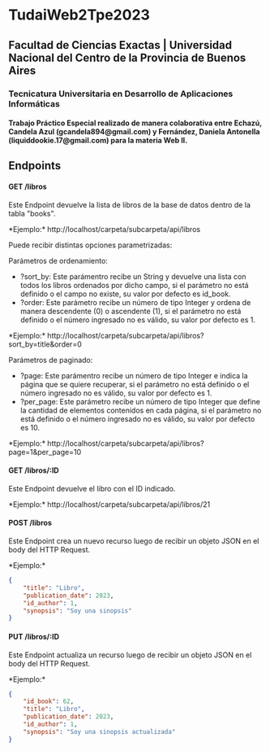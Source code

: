 <h1>TudaiWeb2Tpe2023</h1>

<h2>Facultad de Ciencias Exactas | Universidad Nacional del Centro de la Provincia de Buenos Aires</h2>

<h3>Tecnicatura Universitaria en Desarrollo de Aplicaciones Informáticas</h3>

<h4>Trabajo Práctico Especial realizado de manera colaborativa entre Echazú, Candela Azul (gcandela894@gmail.com) y Fernández, Daniela Antonella (liquiddookie.17@gmail.com) para la materia Web II.</h4>

<h2>Endpoints</h4>

<h4>GET /libros</h4>
<p>Este Endpoint devuelve la lista de libros de la base de datos dentro de la tabla "books".</p>

<p>*Ejemplo:* http://localhost/carpeta/subcarpeta/api/libros</p>

<p>Puede recibir distintas opciones parametrizadas:</p>

<p>Parámetros de ordenamiento:</p>
<ul>
  <li>?sort_by: Este parámentro recibe un String y devuelve una lista con todos los libros ordenados por dicho campo, si el parámetro no está definido o el campo no existe, su valor por defecto es id_book.</li>
  <li>?order: Este parámetro recibe un número de tipo Integer y ordena de manera descendente (0) o ascendente (1), si el parámetro no está definido o el número ingresado no es válido, su valor por defecto es 1.</li>
</ul>

<p>*Ejemplo:* http://localhost/carpeta/subcarpeta/api/libros?sort_by=title&order=0</p>

<p>Parámetros de paginado:</p>
<ul>
  <li>?page: Este parámentro recibe un número de tipo Integer e indica la página que se quiere recuperar, si el parámetro no está definido o el número ingresado no es válido, su valor por defecto es 1.</li>
  <li>?per_page: Este parámetro recibe un número de tipo Integer que define la cantidad de elementos contenidos en cada página, si el parámetro no está definido o el número ingresado no es válido, su valor por defecto es 10.
</ul>

<p>*Ejemplo:* http://localhost/carpeta/subcarpeta/api/libros?page=1&per_page=10</p>

<h4>GET /libros/:ID</h4>
<p>Este Endpoint devuelve el libro con el ID indicado.</p>

<p>*Ejemplo:* http://localhost/carpeta/subcarpeta/api/libros/21</p>

<h4>POST /libros</h4>
<p>Este Endpoint crea un nuevo recurso luego de recibir un objeto JSON en el body del HTTP Request.</p>

<p>*Ejemplo:*</p>

```json
{
    "title": "Libro",
    "publication_date": 2023,
    "id_author": 1,
    "synopsis": "Soy una sinopsis"
}
```

<h4>PUT /libros/:ID</h4>
<p>Este Endpoint actualiza un recurso luego de recibir un objeto JSON en el body del HTTP Request.</p>

<p>*Ejemplo:*</p>

```json
{
    "id_book": 62,
    "title": "Libro",
    "publication_date": 2023,
    "id_author": 1,
    "synopsis": "Soy una sinopsis actualizada"
}
```
